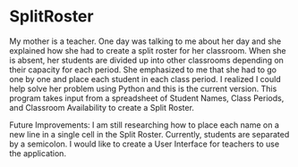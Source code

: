 # SplitRoster

My mother is a teacher. One day was talking to me about her day and she explained how she had to create a split roster for her classroom. When she is absent, her students are divided up into other classrooms depending on their capacity for each period. She emphasized to me that she had to go one by one and place each student in each class period. I realized I could help solve her problem using Python and this is the current version. This program takes input from a spreadsheet of Student Names, Class Periods, and Classroom Availability to create a Split Roster.

Future Improvements:
I am still researching how to place each name on a new line in a single cell in the Split Roster. Currently, students are separated by a semicolon.
I would like to create a User Interface for teachers to use the application.

